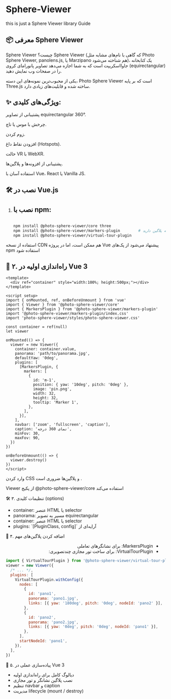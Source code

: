 # Sphere-Viewer
this is just a Sphere Viewer library Guide


## 📦 معرفی Sphere Viewer
Sphere Viewer چیست؟
Sphere Viewer (که گاهی با نام‌های مشابه مثل Photo Sphere Viewer, panolens.js, یا Marzipano هم شناخته می‌شود)، یک کتابخانه جاوااسکریپت است که به شما اجازه می‌دهد تصاویر پانورامای کروی (equirectangular) را در صفحات وب نمایش دهید.

یکی از محبوب‌ترین نمونه‌های این دسته، Photo Sphere Viewer است که بر پایه Three.js ساخته شده و قابلیت‌های زیادی دارد.

## ✨ ویژگی‌های کلیدی:
پشتیبانی از تصاویر equirectangular 360°.

چرخش با موس یا تاچ.

زوم کردن.

افزودن نقاط داغ (Hotspots).

حالت VR با WebXR.

پشتیبانی از افزونه‌ها و پلاگین‌ها.

استفاده آسان با Vue، React یا Vanilla JS.




## 🛠️ نصب در Vue.js
1. ## نصب با npm:
   ```bash

   npm install @photo-sphere-viewer/core three
   npm install @photo-sphere-viewer/markers-plugin        # اگر نیاز به پلاگین دارید
   npm install @photo-sphere-viewer/virtual-tour-plugin

   ```

استفاده از نسخه CDN هم ممکن است، اما در پروژه Vue پیشنهاد می‌شود از پک‌های npm استفاده شود 


## 🧩 ۲. راه‌اندازی اولیه در Vue 3

```vue
<template>
  <div ref="container" style="width:100%; height:500px;"></div>
</template>

<script setup>
import { onMounted, ref, onBeforeUnmount } from 'vue'
import { Viewer } from '@photo-sphere-viewer/core'
import { MarkersPlugin } from '@photo-sphere-viewer/markers-plugin'
import '@photo-sphere-viewer/markers-plugin/index.css'
import 'photo-sphere-viewer/styles/photo-sphere-viewer.css'

const container = ref(null)
let viewer

onMounted(() => {
  viewer = new Viewer({
    container: container.value,
    panorama: 'path/to/panorama.jpg',
    defaultYaw: '0deg',
    plugins: [
      [MarkersPlugin, {
        markers: [
          {
            id: 'm-1',
            position: { yaw: '10deg', pitch: '0deg' },
            image: 'pin.png',
            width: 32,
            height: 32,
            tooltip: 'Marker 1',
          },
        ],
      }],
    ],
    navbar: ['zoom', 'fullscreen', 'caption'],
    caption: 'نمای 360 درجه',
    minFov: 30,
    maxFov: 90,
  })
})

onBeforeUnmount(() => {
  viewer.destroy()
})
</script>

```

وارد کردن CSS و پلاگین‌ها ضروری است .

Viewer از پکیج @photo-sphere-viewer/core استفاده می‌کند


🛠️ ۳. تنظیمات کلیدی (options)

   <ul>
      <li>container: عنصر HTML یا selector
</li>
      <li>panorama: مسیر به تصویر equirectangular
</li>
      <li>container: عنصر HTML یا selector
</li>
      <li>plugins: `[PluginClass, config]` آرایه‌ای از 
</li>
   </ul>

   
📌 ۴. اضافه کردن پلاگین‌های مهم
<div dir="rtl">
   <ul>
      <li>MarkersPlugin: برای نشانگرهای تعاملی
</li>
      <li>VirtualTourPlugin: برای ساخت تور مجازی چندتصویری:
</li>
      </ul>
</div>

```js
import { VirtualTourPlugin } from '@photo-sphere-viewer/virtual-tour-plugin'
viewer = new Viewer({
  /* ... */,
  plugins: [
    VirtualTourPlugin.withConfig({
      nodes: [
        {
          id: 'pano1',
          panorama: 'pano1.jpg',
          links: [{ yaw: '180deg', pitch: '0deg', nodeId: 'pano2' }],
        },
        {
          id: 'pano2',
          panorama: 'pano2.jpg',
          links: [{ yaw: '0deg', pitch: '0deg', nodeId: 'pano1' }],
        },
      ],
      startNodeId: 'pano1',
    }),
  ],
})

```
🔧 ۵. پیاده‌سازی عملی در Vue 3
<ul>
   <li>دیالوگ کامل برای راه‌اندازی اولیه
</li>
   <li>نصب پلاگین نشانگر و تور مجازی
</li>
   <li>تنظیم navbar و caption
</li>
   <li>مدیریت lifecycle (mount / destroy)</li>
</ul>



